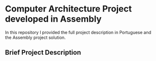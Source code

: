 # Computer Architecture Project developed in Assembly

In this repository I provided the full project description in Portuguese and the Assembly project solution.

## Brief Project Description
